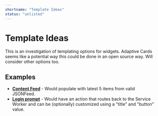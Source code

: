 ```yaml
---
shortname: "Template Ideas"
status: "unlisted"
---
```


# Template Ideas

This is an investigation of templating options for widgets. Adaptive Cards seems like a potential way this could be done in an open source way. Will consider other options too.

## Examples

* [**Content Feed**](/templates/login.ac.json) - Would populate with latest 5 items from valid JSONFeed.
* [**Login prompt**](/templates/login.ac.json) - Would have an action that routes back to the Service Worker and can be (optionally) customized using a "title" and "button" value.